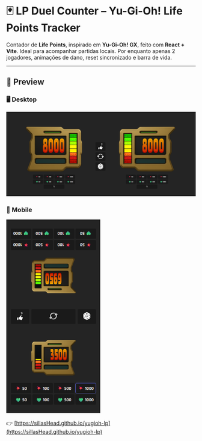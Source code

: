 # 🃏 LP Duel Counter – Yu-Gi-Oh! Life Points Tracker

Contador de **Life Points**, inspirado em **Yu-Gi-Oh! GX**, feito com **React + Vite**. Ideal para acompanhar partidas locais. Por enquanto apenas 2 jogadores, animações de dano, reset sincronizado e barra de vida.

---

## 📸 Preview

### 🖥 Desktop

![Desktop view](./preview.png)


### 📱 Mobile
<img src="./mobile.png" alt="Mobile view" width="250" />

👉 [https://sillasHead.github.io/yugioh-lp](https://sillasHead.github.io/yugioh-lp)